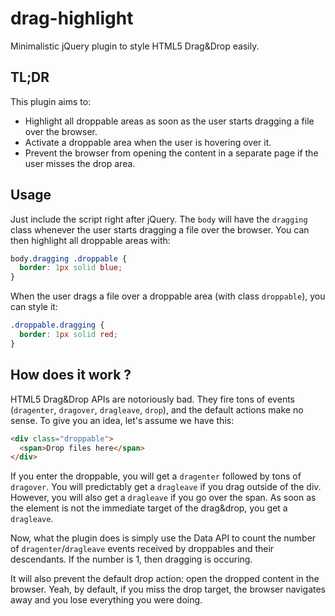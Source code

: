 drag-highlight
==============

Minimalistic jQuery plugin to style HTML5 Drag&amp;Drop easily.

TL;DR
-----

This plugin aims to:

- Highlight all droppable areas as soon as the user starts dragging a file over the browser.
- Activate a droppable area when the user is hovering over it.
- Prevent the browser from opening the content in a separate page if the user misses the drop area.

Usage
-----

Just include the script right after jQuery. The `body` will have the `dragging` class whenever the
user starts dragging a file over the browser. You can then highlight all droppable areas with:

```css
body.dragging .droppable {
  border: 1px solid blue;
}
```

When the user drags a file over a droppable area (with class `droppable`), you can style it:

```css
.droppable.dragging {
  border: 1px solid red;
}
```

How does it work ?
------------------

HTML5 Drag&Drop APIs are notoriously bad. They fire tons of events (`dragenter`, `dragover`, `dragleave`, `drop`),
and the default actions make no sense. To give you an idea, let's assume we have this:

```html
<div class="droppable">
  <span>Drop files here</span>
</div>
```

If you enter the droppable, you will get a `dragenter` followed by tons of `dragover`. You will predictably get a
`dragleave` if you drag outside of the div. However, you will also get a `dragleave` if you go over the span. As soon
as the element is not the immediate target of the drag&drop, you get a `dragleave`.

Now, what the plugin does is simply use the Data API to count the number of `dragenter`/`dragleave` events received by
droppables and their descendants. If the number is 1, then dragging is occuring.

It will also prevent the default drop action: open the dropped content in the browser. Yeah, by default, if you miss the
drop target, the browser navigates away and you lose everything you were doing.
